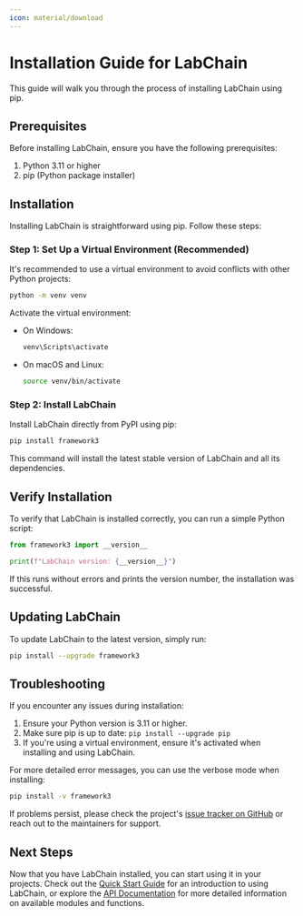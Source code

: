 ```yaml
---
icon: material/download
---
```


# Installation Guide for LabChain

This guide will walk you through the process of installing LabChain using pip.

## Prerequisites

Before installing LabChain, ensure you have the following prerequisites:

1. Python 3.11 or higher
2. pip (Python package installer)

## Installation

Installing LabChain is straightforward using pip. Follow these steps:

### Step 1: Set Up a Virtual Environment (Recommended)

It's recommended to use a virtual environment to avoid conflicts with other Python projects:

```bash
python -m venv venv
```

Activate the virtual environment:

- On Windows:
  ```bash
  venv\Scripts\activate
  ```
- On macOS and Linux:
  ```bash
  source venv/bin/activate
  ```

### Step 2: Install LabChain

Install LabChain directly from PyPI using pip:

```bash
pip install framework3
```

This command will install the latest stable version of LabChain and all its dependencies.

## Verify Installation

To verify that LabChain is installed correctly, you can run a simple Python script:

```python
from framework3 import __version__

print(f"LabChain version: {__version__}")
```

If this runs without errors and prints the version number, the installation was successful.

## Updating LabChain

To update LabChain to the latest version, simply run:

```bash
pip install --upgrade framework3
```

## Troubleshooting

If you encounter any issues during installation:

1. Ensure your Python version is 3.11 or higher.
2. Make sure pip is up to date: `pip install --upgrade pip`
3. If you're using a virtual environment, ensure it's activated when installing and using LabChain.

For more detailed error messages, you can use the verbose mode when installing:

```bash
pip install -v framework3
```

If problems persist, please check the project's [issue tracker on GitHub](https://github.com/manucouto1/LabChain/issues) or reach out to the maintainers for support.

## Next Steps

Now that you have LabChain installed, you can start using it in your projects. Check out the [Quick Start Guide](../quick_start/index.md) for an introduction to using LabChain, or explore the [API Documentation](../api/index.md) for more detailed information on available modules and functions.
